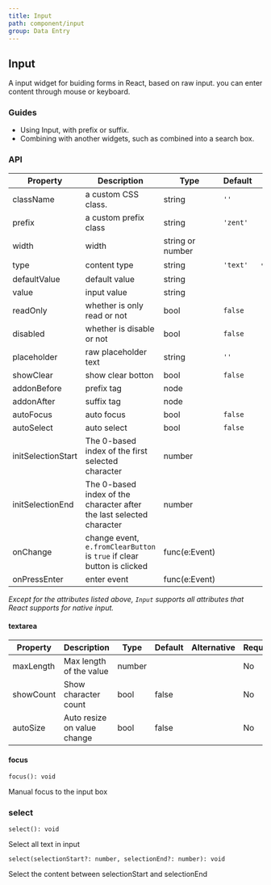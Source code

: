 ```yaml
---
title: Input
path: component/input
group: Data Entry
---
```


## Input

A input widget for buiding forms in React, based on raw input. you can enter content through mouse or keyboard.

### Guides

- Using Input, with prefix or suffix.
- Combining with another widgets, such as combined into a search box.


### API

| Property           | Description              | Type            | Default      |      Alternative               | Required |
| ------------ | --------------- | ------------- | -------- | ----------------------- | ---- |
| className    | a custom CSS class.       | string        | `''`     |                         | No    |
| prefix       | a custom prefix class        | string        | `'zent'` |                         | No    |
| width       | width          | string or number       |   |                         | No   |
| type         | content type          | string        | `'text'` | `'number'`、`'password'`、`'textarea'` | No    |
| defaultValue | default value             | string        |          |                         | No    |
| value        | input value             | string        |          |                         | No    |
| readOnly     | whether is only read or not          | bool          | `false`  |                         | No    |
| disabled     | whether is disable or not            | bool          | `false`  |                         | No    |
| placeholder  | raw placeholder text | string        | `''`     |    
| showClear  | show clear botton | bool        | `false`     |                       | No    |
| addonBefore  | prefix tag            | node          |          |                         | No    |
| addonAfter   | suffix tag            | node          |          |                         | No    |
| autoFocus    | auto focus          | bool          |  `false`        |                    | No  |
| autoSelect    | auto select          | bool          |  `false`        |                  | No  |
| initSelectionStart    | The 0-based index of the first selected character  | number        |         |    | No  |
| initSelectionEnd    | The 0-based index of the character after the last selected character  | number        |         |    | No  |
| onChange     | change event, `e.fromClearButton` is `true` if clear button is clicked       | func(e:Event) |          |                         | No    |
| onPressEnter | enter event            | func(e:Event) |          |                         | No    |

_Except for the attributes listed above, `Input` supports all attributes that React supports for native input._

#### textarea

| Property    | Description     | Type       | Default   | Alternative              | Required |
| ------------ | --------------- | ------------- | -------- | ----------------------- | ---- |
| maxLength    | Max length of the value       | number        |      |                         | No    |
| showCount    | Show character count      | bool        | false     |                         |  No    |
| autoSize       | Auto resize on value change         | bool        | false  |                         | No   |

#### focus

`focus(): void`

Manual focus to the input box

### select
`select(): void`

Select all text in input

`select(selectionStart?: number, selectionEnd?: number): void`

Select the content between selectionStart and selectionEnd

<style>
.zent-input-wrapper {
    width: 200px;
    margin-bottom: 20px;
}
</style>
